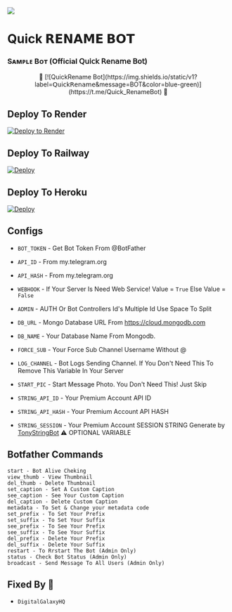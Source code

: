 <img src="https://user-images.githubusercontent.com/73097560/115834477-dbab4500-a447-11eb-908a-139a6edaec5c.gif">

# Quick 𝗥𝗘𝗡𝗔𝗠𝗘 𝗕𝗢𝗧

### Sᴀᴍᴩʟᴇ Bᴏᴛ (Official 𝖰𝗎𝗂𝖼𝗄 𝖱𝖾𝗇𝖺𝗆𝖾 𝖡𝗈𝗍)

<p align="center">
🤖 [![QuickRename Bot](https://img.shields.io/static/v1?label=𝖰𝗎𝗂𝖼𝗄𝖱𝖾𝗇𝖺𝗆𝖾&message=BOT&color=blue-green)](https://t.me/Quick_RenameBot) 🤖
</p>

## Deploy To Render

[![Deploy to Render](https://render.com/images/deploy-to-render-button.svg)](https://render.com/deploy?repo=https://github.com/DigitalGalaxyHQ/Quick-Rename-Bot)

## Deploy To Railway

<a href="https://graph.org/file/fabd75cd5043d2cfdc13d.jpg"><img src="https://railway.app/button.svg" alt="Deploy"></a>

## Deploy To Heroku

<a href="https://heroku.com/deploy?template=https://github.com/DigitalGalaxyHQ/Quick-Rename-Bot"><img src="https://www.herokucdn.com/deploy/button.svg" alt="Deploy"></a>

## Configs

- `BOT_TOKEN` - Get Bot Token From @BotFather

- `API_ID` - From my.telegram.org

- `API_HASH` - From my.telegram.org

- `WEBHOOK` - If Your Server Is Need Web Service! Value = `True` Else Value = `False`

- `ADMIN` - AUTH Or Bot Controllers Id's Multiple Id Use Space To Split

- `DB_URL` - Mongo Database URL From https://cloud.mongodb.com

- `DB_NAME` - Your Database Name From Mongodb.

- `FORCE_SUB` - Your Force Sub Channel Username Without @

- `LOG_CHANNEL` - Bot Logs Sending Channel. If You Don't Need This To Remove This Variable In Your Server

- `START_PIC` - Start Message Photo. You Don't Need This! Just Skip

- `STRING_API_ID` - Your Premium Account API ID

- `STRING_API_HASH` - Your Premium Account API HASH

- `STRING_SESSION` - Your Premium Account SESSION STRING Generate by [TonyStringBot](https://t.me/TonyStringGenBot) ⚠️ OPTIONAL VARIABLE

## Botfather Commands

```
start - Bot Alive Cheking
view_thumb - View Thumbnail
del_thumb - Delete Thumbnail
set_caption - Set A Custom Caption
see_caption - See Your Custom Caption
del_caption - Delete Custom Caption
metadata - To Set & Change your metadata code
set_prefix - To Set Your Prefix
set_suffix - To Set Your Suffix
see_prefix - To See Your Prefix
see_suffix - To See Your Suffix
del_prefix - Delete Your Prefix
del_suffix - Delete Your Suffix
restart - To Rrstart The Bot (Admin Only)
status - Check Bot Status (Admin Only)
broadcast - Send Message To All Users (Admin Only)
```

## Fixed By 🌌

- `DigitalGalaxyHQ`

